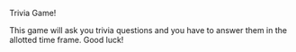 Trivia Game!

This game will ask you trivia questions and you have to answer them in the allotted time frame. Good luck!
